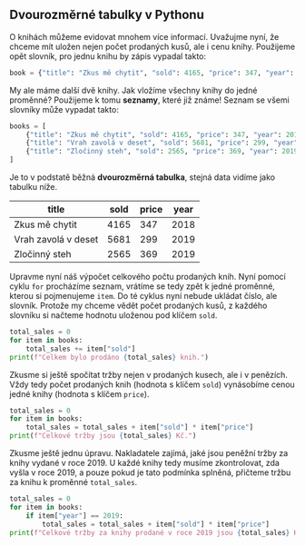 ## Dvourozměrné tabulky v Pythonu

O knihách můžeme evidovat mnohem více informací. Uvažujme nyní, že chceme mít uložen nejen počet prodaných kusů, ale i cenu knihy. Použijeme opět slovník, pro jednu knihu by zápis vypadal takto:

```py
book = {"title": "Zkus mě chytit", "sold": 4165, "price": 347, "year": 2018}
```

My ale máme další dvě knihy. Jak vložíme všechny knihy do jedné proměnné? Použijeme k tomu **seznamy**, které již známe! Seznam se všemi slovníky může vypadat takto:

```py
books = [
    {"title": "Zkus mě chytit", "sold": 4165, "price": 347, "year": 2018},
    {"title": "Vrah zavolá v deset", "sold": 5681, "price": 299, "year": 2019},
    {"title": "Zločinný steh", "sold": 2565, "price": 369, "year": 2019},
]
```
Je to v podstatě běžná **dvourozměrná tabulka**, stejná data vidíme jako tabulku níže.

| title | sold | price | year |
|-------|------|-------|------|
| Zkus mě chytit | 4165 | 347 | 2018 |
| Vrah zavolá v deset | 5681 | 299 | 2019 |
| Zločinný steh | 2565 | 369 | 2019 |

Upravme nyní náš výpočet celkového počtu prodaných knih. Nyní pomocí cyklu `for` procházíme seznam, vrátíme se tedy zpět k jedné proměnné, kterou si pojmenujeme `item`. Do té cyklus nyní nebude ukládat číslo, ale slovník. Protože my chceme vědět počet prodaných kusů, z každého slovníku si načteme hodnotu uloženou pod klíčem `sold`.

```py
total_sales = 0
for item in books:
    total_sales += item["sold"]
print(f"Celkem bylo prodáno {total_sales} knih.")
```

Zkusme si ještě spočítat tržby nejen v prodaných kusech, ale i v penězích. Vždy tedy počet prodaných knih (hodnota s klíčem `sold`) vynásobíme cenou jedné knihy (hodnota s klíčem `price`).

```py
total_sales = 0
for item in books:
    total_sales = total_sales + item["sold"] * item["price"]
print(f"Celkové tržby jsou {total_sales} Kč.")
```

Zkusme ještě jednu úpravu. Nakladatele zajímá, jaké jsou peněžní tržby za knihy vydané v roce 2019. U každé knihy tedy musíme zkontrolovat, zda vyšla v roce 2019, a pouze pokud je tato podmínka splněná, přičteme tržbu za knihu k proměnné `total_sales`.

```py
total_sales = 0
for item in books:
    if item["year"] == 2019:
        total_sales = total_sales + item["sold"] * item["price"]
print(f"Celkové tržby za knihy prodané v roce 2019 jsou {total_sales} Kč.")
```
